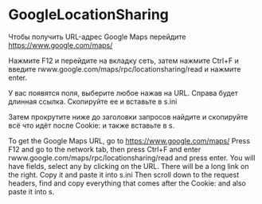 # GoogleLocationSharing

Чтобы получить URL-адрес Google Maps перейдите https://www.google.com/maps/ 

Нажмите F12 и перейдите на вкладку сеть, затем нажмите Ctrl+F и введите rwww.google.com/maps/rpc/locationsharing/read и нажмите  enter. 

У вас появятся поля, выберите любое нажав на URL. Справа будет длинная ссылка. Скопируйте ее и вставьте в s.ini

Затем прокрутите ниже до заголовки запросов найдите и скопируйте всё что идёт после Cookie: и также вставьте в s.


To get the Google Maps URL, go to https://www.google.com/maps/
Press F12 and go to the network tab, then press Ctrl+F and enter rwww.google.com/maps/rpc/locationsharing/read and press enter.
You will have fields, select any by clicking on the URL. There will be a long link on the right. Copy it and paste it into s.ini
Then scroll down to the request headers, find and copy everything that comes after the Cookie: and also paste it into s.
